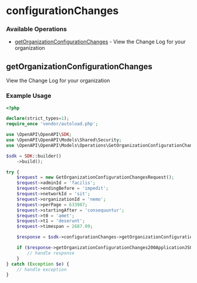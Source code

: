 # configurationChanges

### Available Operations

* [getOrganizationConfigurationChanges](#getorganizationconfigurationchanges) - View the Change Log for your organization

## getOrganizationConfigurationChanges

View the Change Log for your organization

### Example Usage

```php
<?php

declare(strict_types=1);
require_once 'vendor/autoload.php';

use \OpenAPI\OpenAPI\SDK;
use \OpenAPI\OpenAPI\Models\Shared\Security;
use \OpenAPI\OpenAPI\Models\Operations\GetOrganizationConfigurationChangesRequest;

$sdk = SDK::builder()
    ->build();

try {
    $request = new GetOrganizationConfigurationChangesRequest();
    $request->adminId = 'facilis';
    $request->endingBefore = 'impedit';
    $request->networkId = 'sit';
    $request->organizationId = 'nemo';
    $request->perPage = 633987;
    $request->startingAfter = 'consequuntur';
    $request->t0 = 'amet';
    $request->t1 = 'deserunt';
    $request->timespan = 2687.09;

    $response = $sdk->configurationChanges->getOrganizationConfigurationChanges($request);

    if ($response->getOrganizationConfigurationChanges200ApplicationJSONObjects !== null) {
        // handle response
    }
} catch (Exception $e) {
    // handle exception
}
```
